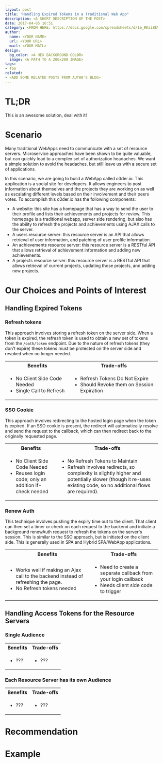 ```yaml
---
layout: post
title: "Handling Expired Tokens in a Traditional Web App"
description: <A SHORT DESCRIPTION OF THE POST>
date: 2017-04-05 10:51
category: <FROM HERE: https://docs.google.com/spreadsheets/d/1e_RKzi8kVwzqPG8si8kyDOWPiBk9tI-XNGh0KgRIF7Q>
author: 
  name: <YOUR NAME>
  url: <YOUR URL>
  mail: <YOUR MAIL>
design: 
  bg_color: <A HEX BACKGROUND COLOR>
  image: <A PATH TO A 200x200 IMAGE>
tags: 
- foo
related:
- <ADD SOME RELATED POSTS FROM AUTH0'S BLOG>
---
```


# TL;DR
This is an awesome solution, deal with it!

# Scenario
Many traditional WebApps need to communicate with a set of resource servers.  Microservice approaches have been shown to be quite valuable, but can quickly lead to a complex set of authorization headaches.  We want a simple solution to avoid the headaches, but still leave us with a secure set of applications.

In this scenario, we are going to build a WebApp called c0der.io.  This application is a social site for developers.  It allows engineers to post information about themselves and the projects they are working on as well as escalating different levels based on their involvement and their peers votes.  To accomplish this c0der.io has the following components:

*  A website: this site has a homepage that has a way to send the user to their profile and lists their achievements and projects for review.  This homepage is a traditional webapp, server side rendering, but also has the ability to refresh the projects and achievements using AJAX calls to the server.
*  A users resource server: this resource server is an API that allows retrieval of user information, and patching of user profile information.
*  An achievements resource server: this resource server is a RESTful API that allows retrieval of achievement information and adding new achievements.
*  A projects resource server: this resource server is a RESTful API that allows retrieval of current projects, updating those projects, and adding new projects.


# Our Choices and Points of Interest

## Handling Expired Tokens

### Refresh tokens
This approach involves storing a refresh token on the server side.  When a token is expired, the refresh token is used to obtain a new set of tokens from the `/oath/token` endpoint.  Due to the nature of refresh tokens (they don't expire) these tokens must be protected on the server side and revoked when no longer needed.

<table>
  <tbody>
    <tr>
      <th align="center">Benefits</th>
      <th align="center">Trade-offs</th>
    </tr>
    <tr>
      <td>
        <ul>
          <li>No Client Side Code Needed</li>
          <li>Single Call to Refresh</li>
        </ul>
      </td>
      <td>
        <ul>
          <li>Refresh Tokens Do Not Expire</li>
          <li>Should Revoke them on Session Expiration</li>
        </ul>
      </td>
    </tr>
  </tbody>
</table>

### SSO Cookie
This approach involves redirecting to the hosted login page when the token is expired.  If an SSO cookie is present, the redirect will automatically resolve and send the request to the callback, which can then redirect back to the originally requested page.

<table>
  <tbody>
    <tr>
      <th align="center">Benefits</th>
      <th align="center">Trade-offs</th>
    </tr>
    <tr>
      <td>
        <ul>
          <li>No Client Side Code Needed</li>
          <li>Reuses login code; only an addition if-check needed</li>
        </ul>
      </td>
      <td>
        <ul>
          <li>No Refresh Tokens to Maintain</li>
          <li>Refresh involves redirects, so complexity is slightly higher and potentially slower (though it re-uses existing code, so no additional flows are required).</li>
        </ul>
      </td>
    </tr>
  </tbody>
</table>


### Renew Auth
This technique involves pushing the expiry time out to the client.  That client can then set a timer or check on each request to the backend and initiate a background renewAuth request to refresh the tokens on the server's session.  This is similar to the SSO approach, but is initiated on the client side.  This is generally used in SPA and Hybrid SPA/WebApp applications.

<table>
  <tbody>
    <tr>
      <th align="center">Benefits</th>
      <th align="center">Trade-offs</th>
    </tr>
    <tr>
      <td>
        <ul>
          <li>Works well if making an Ajax call to the backend instead of refreshing the page.</li>
          <li>No Refresh tokens needed</li>
        </ul>
      </td>
      <td>
        <ul>
          <li>Need to create a separate callback from your login callback</li>
          <li>Needs client side code to trigger</li>
        </ul>
      </td>
    </tr>
  </tbody>
</table>

## Handling Access Tokens for the Resource Servers

### Single Audience
<table>
  <tbody>
    <tr>
      <th align="center">Benefits</th>
      <th align="center">Trade-offs</th>
    </tr>
    <tr>
      <td>
        <ul>
          <li>???</li>
        </ul>
      </td>
      <td>
        <ul>
          <li>???</li>
        </ul>
      </td>
    </tr>
  </tbody>
</table>

### Each Resource Server has its own Audience
<table>
  <tbody>
    <tr>
      <th align="center">Benefits</th>
      <th align="center">Trade-offs</th>
    </tr>
    <tr>
      <td>
        <ul>
          <li>???</li>
        </ul>
      </td>
      <td>
        <ul>
          <li>???</li>
        </ul>
      </td>
    </tr>
  </tbody>
</table>

# Recommendation

# Example

